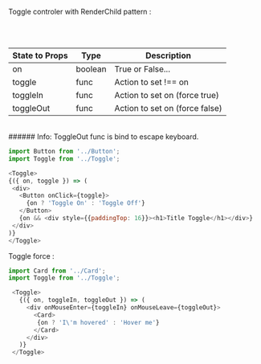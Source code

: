 Toggle controler with RenderChild pattern :
  
<br />
<br />

  
State to Props | Type | Description
-------------- | ---- | -----------
on | boolean | True or False...
toggle |func | Action to set !== on
toggleIn | func | Action to set on (force true)
toggleOut | func | Action to set on (force false)

<br />
###### Info: ToggleOut func is bind to escape keyboard. 

```js
import Button from '../Button';
import Toggle from '../Toggle';

<Toggle>
{({ on, toggle }) => (
 <div>
   <Button onClick={toggle}>
     {on ? 'Toggle On' : 'Toggle Off'} 
   </Button>
   {on && <div style={{paddingTop: 16}}><h1>Title Toggle</h1></div>}
 </div>
)}
</Toggle>
```

Toggle force :

```js
import Card from '../Card';
import Toggle from '../Toggle';

 <Toggle>
   {({ on, toggleIn, toggleOut }) => (
     <div onMouseEnter={toggleIn} onMouseLeave={toggleOut}>
       <Card>
        {on ? 'I\'m hovered' : 'Hover me'} 
       </Card>
     </div>
   )}
 </Toggle>
```

